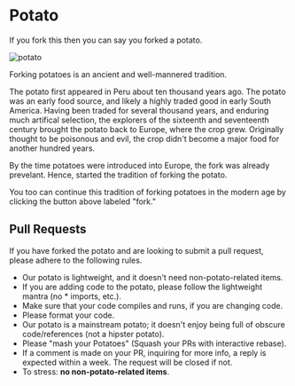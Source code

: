 Potato
======

If you fork this then you can say you forked a potato.

![potato](http://i.imgur.com/LARtp1o.jpg)

Forking potatoes is an ancient and well-mannered tradition.

The potato first appeared in Peru about ten thousand years ago. The potato was an early food source, and likely a highly traded good in early South America. Having been traded for several thousand years, and enduring much artifical selection, the explorers of the sixteenth and seventeenth century brought the potato back to Europe, where the crop grew. Originally thought to be poisonous and evil, the crop didn't become a major food for another hundred years.

By the time potatoes were introduced into Europe, the fork was already prevelant. Hence, started the tradition of forking the potato.

You too can continue this tradition of forking potatoes in the modern age by clicking the button above labeled "fork."

Pull Requests
-------------

If you have forked the potato and are looking to submit a pull request, please adhere to the following rules.

- Our potato is lightweight, and it doesn't need non-potato-related items.
- If you are adding code to the potato, please follow the lightweight mantra (no * imports, etc.).
- Make sure that your code compiles and runs, if you are changing code.
- Please format your code.
- Our potato is a mainstream potato; it doesn't enjoy being full of obscure code/references (not a hipster potato).
- Please "mash your Potatoes" (Squash your PRs with interactive rebase).
- If a comment is made on your PR, inquiring for more info, a reply is expected within a week. The request will be closed if not.
- To stress: **no non-potato-related items**.
